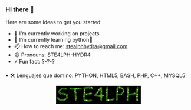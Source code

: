 ### Hi there 👋

Here are some ideas to get you started:

- 🔭 I’m currently working on projects
- 🌱 I’m currently learning python🐍
- 📫 How to reach me: stealphhydra@gmail.com
- 😄 Pronouns: STE4LPH-HYDR4
- ⚡ Fun fact: ?-?-?

• 🛠️ Lenguajes que domino: PYTHON, HTML5, BASH, PHP, C++, MYSQL5

<p align="center"><img src="text.gif"/></p> 

